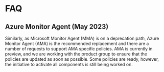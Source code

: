 # FAQ

## Azure Monitor Agent (May 2023)

Similarly, as Microsoft Monitor Agent (MMA) is on a deprecation path, Azure Monitor Agent (AMA) is the recommended replacement and there are a number of requests to support AMA specific policies. AMA is currently in preview, and we are working with the product group to ensure that the policies are updated as soon as possible. Some policies are ready, however, the initiative to activate all components is still being worked on.